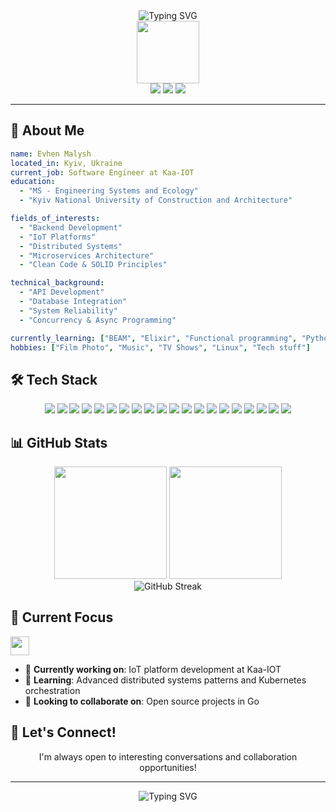 <div align="center">
  <img src="https://readme-typing-svg.herokuapp.com?font=Fira+Code&size=32&duration=2800&pause=2000&color=A9FEF7&center=true&vCenter=true&width=940&lines=Hey!+I'm+Evhen+%F0%9F%91%8B;Software+Developer+%7C+Backend+Engineer;" alt="Typing SVG" />
</div>

<div align="center">
  <img src="https://media1.giphy.com/media/v1.Y2lkPTc5MGI3NjExejM4aHVnOXpicWVpcGE0M3hhbnhpbWVkcHMwamk5c2swdDM5dDFkaCZlcD12MV9pbnRlcm5hbF9naWZfYnlfaWQmY3Q9Zw/du3J3cXyzhj75IOgvA/giphy.gif" width="100"/>
</div>

<div align="center">
  <a href="https://www.linkedin.com/in/evhen-malysh/"><img src="https://img.shields.io/badge/-LinkedIn-0077B5?style=for-the-badge&logo=Linkedin&logoColor=white"/></a>
  <a href="mailto:malysh.evgeniy@gmail.com"><img src="https://img.shields.io/badge/-Gmail-D14836?style=for-the-badge&logo=Gmail&logoColor=white"/></a>
  <a href="https://github.com/malyshevhen"><img src="https://img.shields.io/badge/-GitHub-181717?style=for-the-badge&logo=GitHub&logoColor=white"/></a>
</div>

---

## 🚀 About Me

```yaml
name: Evhen Malysh
located_in: Kyiv, Ukraine
current_job: Software Engineer at Kaa-IOT
education:
  - "MS - Engineering Systems and Ecology"
  - "Kyiv National University of Construction and Architecture"

fields_of_interests:
  - "Backend Development"
  - "IoT Platforms"
  - "Distributed Systems"
  - "Microservices Architecture"
  - "Clean Code & SOLID Principles"

technical_background:
  - "API Development"
  - "Database Integration"
  - "System Reliability"
  - "Concurrency & Async Programming"

currently_learning: ["BEAM", "Elixir", "Functional programming", "Python"]
hobbies: ["Film Photo", "Music", "TV Shows", "Linux", "Tech stuff"]
```

## 🛠️ Tech Stack

<div align="center">

<img src="https://img.shields.io/badge/Go-00ADD8?style=for-the-badge&logo=go&logoColor=white" />
<img src="https://img.shields.io/badge/Java-ED8B00?style=for-the-badge&logo=openjdk&logoColor=white" />
<img src="https://img.shields.io/badge/Groovy-4298B8?style=for-the-badge&logo=Apache+Groovy&logoColor=white" />
<img src="https://img.shields.io/badge/Elixir-4298B8?style=for-the-badge&logo=Elixir&logoColor=white" />
<img src="https://img.shields.io/badge/Gleam-4298B8?style=for-the-badge&logo=Gleam&logoColor=white" />
<img src="https://img.shields.io/badge/Spring-6DB33F?style=for-the-badge&logo=spring&logoColor=white" />
<img src="https://img.shields.io/badge/Spring_Boot-F2F4F9?style=for-the-badge&logo=spring-boot" />
<img src="https://img.shields.io/badge/Hibernate-59666C?style=for-the-badge&logo=Hibernate&logoColor=white" />
<img src="https://img.shields.io/badge/gin-00ADD8?style=for-the-badge&logo=go&logoColor=white" />
<img src="https://img.shields.io/badge/gorilla-00ADD8?style=for-the-badge&logo=go&logoColor=white" />
<img src="https://img.shields.io/badge/gorm-00ADD8?style=for-the-badge&logo=go&logoColor=white" />
<img src="https://img.shields.io/badge/sqlc-00ADD8?style=for-the-badge&logo=go&logoColor=white" />
<img src="https://img.shields.io/badge/PostgreSQL-316192?style=for-the-badge&logo=postgresql&logoColor=white" />
<img src="https://img.shields.io/badge/MongoDB-4EA94B?style=for-the-badge&logo=mongodb&logoColor=white" />
<img src="https://img.shields.io/badge/Redis-DC382D?style=for-the-badge&logo=redis&logoColor=white" />
<img src="https://img.shields.io/badge/InfluxDB-22ADF6?style=for-the-badge&logo=InfluxDB&logoColor=white" />
<img src="https://img.shields.io/badge/Docker-2CA5E0?style=for-the-badge&logo=docker&logoColor=white" />
<img src="https://img.shields.io/badge/kubernetes-326ce5.svg?&style=for-the-badge&logo=kubernetes&logoColor=white" />
<img src="https://img.shields.io/badge/GitHub_Actions-2088FF?style=for-the-badge&logo=github-actions&logoColor=white" />
<img src="https://img.shields.io/badge/Linux-FCC624?style=for-the-badge&logo=linux&logoColor=black" />
</div>

## 📊 GitHub Stats

<div align="center">
  <img height="180em" src="https://github-readme-stats.vercel.app/api?username=malyshevhen&show_icons=true&theme=tokyonight&include_all_commits=true&count_private=true"/>
  <img height="180em" src="https://github-readme-stats.vercel.app/api/top-langs/?username=malyshevhen&layout=compact&langs_count=8&theme=tokyonight"/>
</div>

<div align="center">
  <img src="https://github-readme-streak-stats.herokuapp.com/?user=malyshevhen&theme=tokyonight" alt="GitHub Streak" />
</div>
<!-- 
<div align="center">
  <img src="https://github-readme-activity-graph.vercel.app/graph?username=malyshevhen&bg_color=1a1b27&color=be90f2&line=638fda&point=35aea1&area=true&hide_border=true" alt="GitHub Activity Graph" />
</div> -->

## 🎯 Current Focus

<img src="https://media.giphy.com/media/WUlplcMpOCEmTGBtBW/giphy.gif" width="30">

- 🔭 **Currently working on**: IoT platform development at Kaa-IOT
- 🌱 **Learning**: Advanced distributed systems patterns and Kubernetes orchestration
- 👥 **Looking to collaborate on**: Open source projects in Go

## 🤝 Let's Connect!

<div align="center">

I'm always open to interesting conversations and collaboration opportunities!

---

<div align="center">
  <img src="https://readme-typing-svg.herokuapp.com?font=Fira+Code&size=20&duration=3000&pause=1000&color=A9FEF7&center=true&vCenter=true&width=600&lines=Thanks+for+visiting+my+profile!;Let's+build+something+amazing+together!;Happy+coding!+%F0%9F%9A%80" alt="Typing SVG" />
</div>
